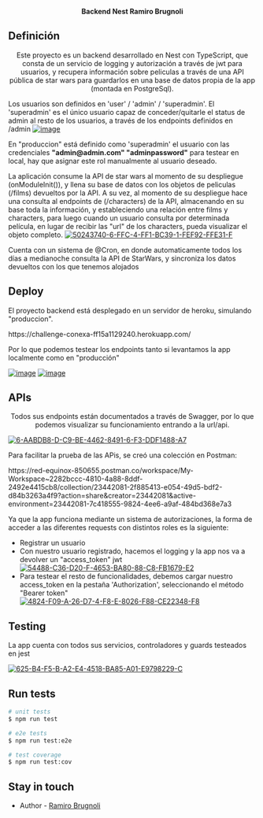 <p align="center"><b>Backend Nest Ramiro Brugnoli</b></p>
    <p align="center">


## Definición
  <p align="center">Este proyecto es un backend desarrollado en Nest con TypeScript, que consta de un servicio de logging y autorización a través de jwt para usuarios, y recupera información sobre peliculas a través de una API pública de star wars para guardarlos en una base de datos propia de la app (montada en PostgreSql).</p>
  <p>Los usuarios son definidos en 'user' / 'admin' / 'superadmin'. El 'superadmin' es el único usuario capaz de conceder/quitarle el status de admin al resto de los usuarios, a través de los endpoints definidos en /admin <a href="https://ibb.co/7KkCQf1"><img src="https://i.ibb.co/9WZghDr/image.png" alt="image" border="0"></a>  </p>
  <p>En "produccion" está definido como 'superadmin' el usuario con las credenciales <b>"admin@admin.com" "adminpassword"</b> para testear en local, hay que asignar este rol manualmente al usuario deseado.</p>
  <p>La aplicación consume la API de star wars al momento de su despliegue (onModuleInit()), y llena su base de datos con los objetos de peliculas (/films) devueltos por la API. A su vez, al momento de su despliegue hace una consulta al endpoints de (/characters) de la API, almacenando en su base toda la información, y estableciendo una relación entre films y characters, para luego cuando un usuario consulta por determinada película, en lugar de recibir las "url" de los characters, pueda visualizar el objeto completo. <a href="https://ibb.co/tz2FB9b"><img src="https://i.ibb.co/1MXjZk9/50243740-6-FFC-4-FF1-BC39-1-FEF92-FFE31-F.png" alt="50243740-6-FFC-4-FF1-BC39-1-FEF92-FFE31-F" border="0"></a><p>Cuenta con un sistema de @Cron, en donde automaticamente todos los días a medianoche consulta la API de StarWars, y sincroniza los datos devueltos con los que tenemos alojados</p>

## Deploy
<p>El proyecto backend está desplegado en un servidor de heroku, simulando "produccion".</p>
<a>https://challenge-conexa-ff15a1129240.herokuapp.com/</a>
<p>Por lo que podemos testear los endpoints tanto si levantamos la app localmente como en "producción"</p>
<a href="https://ibb.co/SR7Pmtc"><img src="https://i.ibb.co/V2ptCgx/image.png" alt="image" border="0"></a>
<a href="https://ibb.co/w06f97H"><img src="https://i.ibb.co/6nsk38h/image.png" alt="image" border="0"></a>

## APIs
<p align="center">Todos sus endpoints están documentados a través de Swagger, por lo que podemos visualizar su funcionamiento entrando a la url/api.</p>
<a align="center" styles="width: 100%" href="https://ibb.co/PrsfQDP"><img src="https://i.ibb.co/D1PSprv/6-AABDB8-D-C9-BE-4462-8491-6-F3-DDF1488-A7.png" alt="6-AABDB8-D-C9-BE-4462-8491-6-F3-DDF1488-A7" border="0" align="center"></a>
<p>Para facilitar la prueba de las APis, se creó una colección en Postman:</p> <a>https://red-equinox-850655.postman.co/workspace/My-Workspace~2282bccc-4810-4a88-8ddf-2492e4415cb8/collection/23442081-2f885413-e054-49d5-bdf2-d84b3263a4f9?action=share&creator=23442081&active-environment=23442081-7c418555-9824-4ee6-a9af-484bd368e7a3</a> 
<p>Ya que la app funciona mediante un sistema de autorizaciones, la forma de acceder a las diferentes requests con distintos roles es la siguiente:</p>
<ul><li>Registrar un usuario</li>
<li>Con nuestro usuario registrado, hacemos el logging y la app nos va a devolver un "access_token" jwt</li>
<a href="https://ibb.co/XywfSQz"><img src="https://i.ibb.co/PTSswL5/54488-C36-D20-F-4653-BA80-88-C8-FB1679-E2.png" alt="54488-C36-D20-F-4653-BA80-88-C8-FB1679-E2" border="0"></a>
<li>Para testear el resto de funcionalidades, debemos cargar nuestro access_token en la pestaña 'Authorization', seleccionando el método "Bearer token"</li>
<a href="https://ibb.co/JcfxGtD"><img src="https://i.ibb.co/vc7sTq0/4824-F09-A-26-D7-4-F8-E-8026-F88-CE22348-F8.png" alt="4824-F09-A-26-D7-4-F8-E-8026-F88-CE22348-F8" border="0"></a></ul>


## Testing
<p>La app cuenta con todos sus servicios, controladores y guards testeados en jest</p>
<a href="https://ibb.co/LpNNmTT"><img src="https://i.ibb.co/7ykkP33/625-B4-F5-B-A2-E4-4518-BA85-A01-E9798229-C.png" alt="625-B4-F5-B-A2-E4-4518-BA85-A01-E9798229-C" border="0"></a>

## Run tests

```bash
# unit tests
$ npm run test

# e2e tests
$ npm run test:e2e

# test coverage
$ npm run test:cov
```

## Stay in touch

- Author - [Ramiro Brugnoli](https://www.linkedin.com/in/ramirobrugnoli/)


